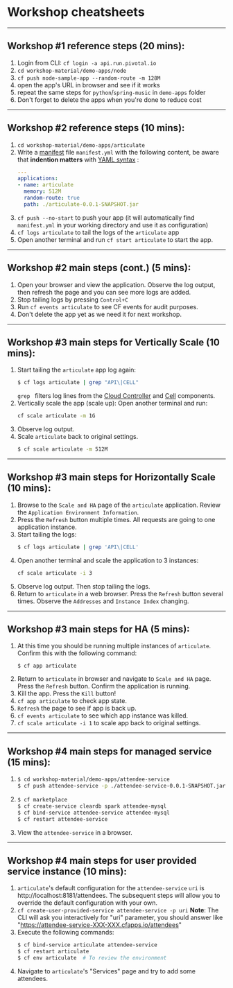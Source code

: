<!-- page_number: true -->
# Workshop cheatsheets

---

## Workshop #1 reference steps (20 mins):

1. Login from CLI: `cf login -a api.run.pivotal.io`
2. `cd workshop-material/demo-apps/node`
3. `cf push node-sample-app --random-route -m 128M`
4. open the app's URL in browser and see if it works
5. repeat the same steps for `python`/`spring-music` in `demo-apps` folder
6. Don't forget to delete the apps when you're done to reduce cost

---

## Workshop #2 reference steps (10 mins):

1. `cd workshop-material/demo-apps/articulate`
2. Write a [manifest](https://docs.cloudfoundry.org/devguide/deploy-apps/manifest.html) file `manifest.yml` with the following content, be aware that **indention matters** with [YAML syntax](http://docs.ansible.com/ansible/YAMLSyntax.html) :
    ```yaml
    ---
    applications:
    - name: articulate
      memory: 512M
      random-route: true
      path: ./articulate-0.0.1-SNAPSHOT.jar
    ```
3. `cf push --no-start` to push your app (it will automatically find `manifest.yml` in your working directory and use it as configuration)
4. `cf logs articulate` to tail the logs of the `articulate` app
5. Open another terminal and run `cf start articulate` to start the app.

---

## Workshop #2 main steps (cont.) (5 mins):

1. Open your browser and view the application. Observe the log output, then refresh the page and you can see more logs are added.
2. Stop tailing logs by pressing `Control+C`
3. Run `cf events articulate` to see CF events for audit purposes.
4. Don't delete the app yet as we need it for next workshop.

---

## Workshop #3 main steps for Vertically Scale (10 mins):

1. Start tailing the `articulate` app log again:
    ```sh
    $ cf logs articulate | grep "API\|CELL"
    ```
    `grep ` filters log lines from the [Cloud Controller](https://docs.cloudfoundry.org/concepts/architecture/cloud-controller.html) and [Cell](https://docs.cloudfoundry.org/concepts/architecture/#diego-cell) components.
2. Vertically scale the app (scale up): Open another terminal and run:
    ```sh
    cf scale articulate -m 1G
    ```
3. Observe log output.
4. Scale `articulate` back to original settings.
    ```sh
    $ cf scale articulate -m 512M
    ```
    
---

## Workshop #3 main steps for Horizontally Scale (10 mins):

1. Browse to the `Scale and HA` page of the `articulate` application. Review the `Application Environment Information`.
2. Press the `Refresh` button multiple times. All requests are going to one application instance.
3. Start tailing the logs: 
    ```sh
    $ cf logs articulate | grep 'API\|CELL'
    ```
4. Open another terminal and scale the application to 3 instances:
    ```sh
    cf scale articulate -i 3
    ```
5. Observe log output. Then stop tailing the logs.
6. Return to `articulate` in a web browser. Press the `Refresh` button several times. Observe the `Addresses` and `Instance Index` changing.

---

## Workshop #3 main steps for HA (5 mins):

1. At this time you should be running multiple instances of `articulate`. Confirm this with the following command:
    ```
    $ cf app articulate
    ```
2. Return to `articulate` in browser and navigate to `Scale and HA` page. Press the `Refresh` button. Confirm the application is running.
3. Kill the app. Press the `Kill` button!
4. `cf app articulate` to check app state.
5. `Refresh` the page to see if app is back up.
6. `cf events articulate` to see which app instance was killed.
7. `cf scale articulate -i 1` to scale app back to original settings.

---

## Workshop #4 main steps for managed service (15 mins):

1. 
    ```sh
    $ cd workshop-material/demo-apps/attendee-service
    $ cf push attendee-service -p ./attendee-service-0.0.1-SNAPSHOT.jar -m 512M --random-route
    ```
2. 
    ```sh
    $ cf marketplace
    $ cf create-service cleardb spark attendee-mysql
    $ cf bind-service attendee-service attendee-mysql
    $ cf restart attendee-service
    ```
3. View the `attendee-service` in a browser.

---

## Workshop #4 main steps for user provided service instance (10 mins):

1. `articulate`'s default configuration for the `attendee-service` `uri` is http://localhost:8181/attendees. The subsequent steps will allow you to override the default configuration with your own.
2. `cf create-user-provided-service attendee-service -p uri`
    **Note**: The CLI will ask you interactively for "uri" parameter, you should answer like "https://attendee-service-XXX-XXX.cfapps.io/attendees"
3. Execute the following commands:
    ```sh
    $ cf bind-service articulate attendee-service
    $ cf restart articulate
    $ cf env articulate  # To review the environment
    ```
4. Navigate to `articulate`'s "Services" page and try to add some attendees.
